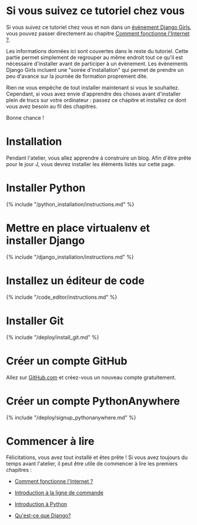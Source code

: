 # Si vous suivez ce tutoriel chez vous

Si vous suivez ce tutoriel chez vous et non dans un [évènement Django Girls](https://djangogirls.org/events/), vous pouvez passer directement au chapitre [Comment fonctionne l'Internet ?](../how_the_internet_works/README.md).

Les informations données ici sont couvertes dans le reste du tutoriel. Cette partie permet simplement de regrouper au même endroit tout ce qu'il est nécessaire d'installer avant de participer à un évènement. Les évènements Django Girls incluent une "soirée d'installation" qui permet de prendre un peu d'avance sur la journée de formation proprement dite.

Rien ne vous empêche de tout installer maintenant si vous le souhaitez. Cependant, si vous avez envie d'apprendre des choses avant d'installer plein de trucs sur votre ordinateur : passez ce chapitre et installez ce dont vous avez besoin au fil des chapitres.

Bonne chance !

# Installation

Pendant l'atelier, vous allez apprendre à construire un blog. Afin d'être prête pour le jour J, vous devrez installer les éléments listés sur cette page.

# Installer Python

{% include "/python_installation/instructions.md" %}

# Mettre en place virtualenv et installer Django

{% include "/django_installation/instructions.md" %}

# Installez un éditeur de code

{% include "/code_editor/instructions.md" %}

# Installer Git

{% include "/deploy/install_git.md" %}

# Créer un compte GitHub

Allez sur [GitHub.com](https://www.github.com) et créez-vous un nouveau compte gratuitement.

# Créer un compte PythonAnywhere

{% include "/deploy/signup_pythonanywhere.md" %}

# Commencer à lire

Félicitations, vous avez tout installé et êtes prête ! Si vous avez toujours du temps avant l'atelier, il peut être utile de commencer à lire les premiers chapitres :

  * [Comment fonctionne l'Internet ?](../how_the_internet_works/README.md)

  * [Introduction à la ligne de commande](../intro_to_command_line/README.md)

  * [Introduction à Python](../python_introduction/README.md)

  * [Qu'est-ce que Django?](../django/README.md)
